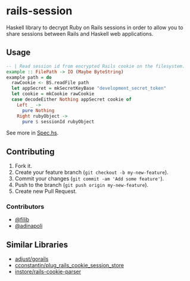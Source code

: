 # rails-session

Haskell library to decrypt Ruby on Rails sessions in order to allow you to share
sessions between Rails and Haskell web applications.

## Usage

``` haskell
-- | Read session id from encrypted Rails cookie on the filesystem.
example :: FilePath -> IO (Maybe ByteString)
example path = do
  rawCookie <- BS.readFile path
  let appSecret = mkSecretKeyBase "development_secret_token"
  let cookie = mkCookie rawCookie
  case decodeEither Nothing appSecret cookie of
    Left _ ->
      pure Nothing
    Right rubyObject ->
      pure $ sessionId rubyObject
```

See more in [Spec.hs](https://github.com/iconnect/rails-session/blob/master/test/Spec.hs).

## Contributing

1. Fork it.
2. Create your feature branch (`git checkout -b my-new-feature`).
3. Commit your changes (`git commit -am 'Add some feature'`).
4. Push to the branch (`git push origin my-new-feature`).
5. Create new Pull Request.

### Contributors

- [@filib](https://github.com/filib)
- [@adinapoli](https://github.com/adinapoli)

## Similar Libraries

- [adjust/gorails](https://github.com/adjust/gorails)
- [cconstantin/plug_rails_cookie_session_store](https://github.com/cconstantin/plug_rails_cookie_session_store)
- [instore/rails-cookie-parser](https://github.com/instore/rails-cookie-parser)
